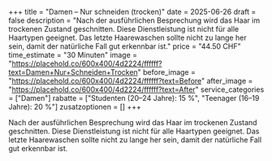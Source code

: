 +++
title = "Damen – Nur schneiden (trocken)"
date = 2025-06-26
draft = false
description = "Nach der ausführlichen Besprechung wird das Haar im trockenen Zustand geschnitten. Diese Dienstleistung ist nicht für alle Haartypen geeignet. Das letzte Haarewaschen sollte nicht zu lange her sein, damit der natürliche Fall gut erkennbar ist."
price = "44.50 CHF"
time_estimate = "30 Minuten"
image = "https://placehold.co/600x400/4d2224/ffffff?text=Damen+Nur+Schneiden+Trocken"
before_image = "https://placehold.co/600x400/4d2224/ffffff?text=Before"
after_image = "https://placehold.co/600x400/4d2224/ffffff?text=After"
service_categories = ["Damen"]
rabatte = ["Studenten (20–24 Jahre): 15 %", "Teenager (16–19 Jahre): 20 %"]
zusatzoptionen = []
+++

Nach der ausführlichen Besprechung wird das Haar im trockenen Zustand geschnitten. Diese Dienstleistung ist nicht für alle Haartypen geeignet. Das letzte Haarewaschen sollte nicht zu lange her sein, damit der natürliche Fall gut erkennbar ist.
